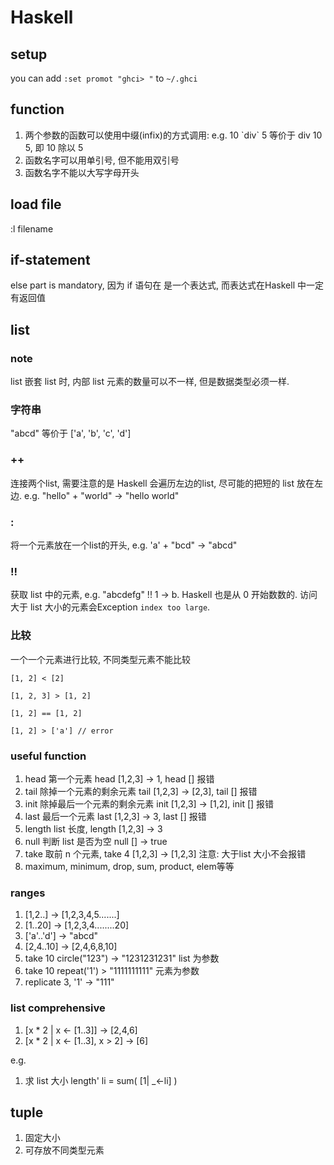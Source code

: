 # Haskell

## setup
you can add `:set promot "ghci> "` to `~/.ghci`

## function
1. 两个参数的函数可以使用中缀(infix)的方式调用: e.g. 10 \`div\` 5 等价于 div 10 5, 即 10 除以 5
2. 函数名字可以用单引号, 但不能用双引号
3. 函数名字不能以大写字母开头

## load file
:l filename

## if-statement
else part is mandatory, 因为 if 语句在 是一个表达式, 而表达式在Haskell 中一定有返回值

## list

### note
list 嵌套 list 时, 内部 list 元素的数量可以不一样, 但是数据类型必须一样.

### 字符串
"abcd" 等价于 ['a', 'b', 'c', 'd']

### ++
连接两个list, 需要注意的是 Haskell 会遍历左边的list, 尽可能的把短的 list 放在左边. e.g. "hello" + "world" -> "hello world"

### :
将一个元素放在一个list的开头, e.g. 'a' + "bcd" -> "abcd"

### !!
获取 list 中的元素, e.g. "abcdefg" !! 1 -> b. Haskell 也是从 0 开始数数的. 访问大于 list 大小的元素会Exception `index too large`.

### 比较
一个一个元素进行比较, 不同类型元素不能比较
```
[1, 2] < [2]

[1, 2, 3] > [1, 2]

[1, 2] == [1, 2]

[1, 2] > ['a'] // error
```

### useful function
1. head 第一个元素 head [1,2,3] -> 1, head [] 报错
2. tail 除掉一个元素的剩余元素 tail [1,2,3] -> [2,3], tail [] 报错
3. init 除掉最后一个元素的剩余元素 init [1,2,3] -> [1,2], init [] 报错
4. last 最后一个元素 last [1,2,3] -> 3, last [] 报错
5. length list 长度, length [1,2,3] -> 3
6. null 判断 list 是否为空  null [] -> true
7. take 取前 n 个元素, take 4 [1,2,3] -> [1,2,3] 注意: 大于list 大小不会报错
8. maximum, minimum, drop, sum, product, elem等等

### ranges
1. [1,2..] -> [1,2,3,4,5.......]
2. [1..20] -> [1,2,3,4........20]
3. ['a'..'d'] -> "abcd"
4. [2,4..10] -> [2,4,6,8,10]
5. take 10 circle("123") -> "1231231231"  list 为参数
6. take 10 repeat('1') > "1111111111" 元素为参数
7. replicate 3, '1' ->  "111"

### list comprehensive
1. [x * 2 | x <- [1..3]]  -> [2,4,6]
2. [x * 2 | x <- [1..3], x > 2]   -> [6]

e.g.
1. 求 list 大小 length' li = sum( [1| _<-li] )

## tuple
1. 固定大小
2. 可存放不同类型元素

